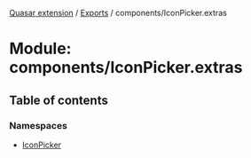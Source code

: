 [Quasar extension](../index.md) / [Exports](../modules.md) / components/IconPicker.extras

# Module: components/IconPicker.extras

## Table of contents

### Namespaces

- [IconPicker](components_IconPicker_extras.IconPicker.md)
